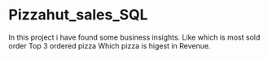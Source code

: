 # Pizzahut_sales_SQL
In this project i have found some business insights.
Like which is most sold order
Top 3 ordered pizza
Which pizza is higest in Revenue. 
